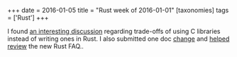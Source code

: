 +++
date = 2016-01-05
title = "Rust week of 2016-01-01"
[taxonomies]
tags = ['Rust']
+++

I found [an interesting discussion] regarding trade-offs of using C
libraries instead of writing ones in Rust. I also submitted one doc
[change] and [helped review] the new Rust FAQ..

  [an interesting discussion]: https://internals.rust-lang.org/t/thoughts-on-rust-stdlib-and-c-interfacing/3036
  [change]: https://github.com/rust-lang/rust/pull/30702
  [helped review]: https://github.com/rust-lang/rust-www/pull/202
